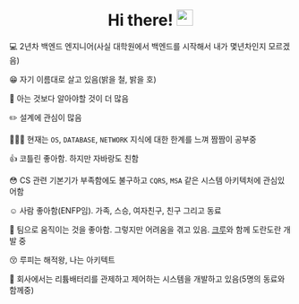 <h1 align="center"> Hi there! <img src="https://media.giphy.com/media/hvRJCLFzcasrR4ia7z/giphy.gif" width="29px"></h1>

💻 2년차 백엔드 엔지니어(사실 대학원에서 백엔드를 시작해서 내가 몇년차인지 모르겠음)

😁 자기 이름대로 살고 있음(밝을 철, 밝을 호)

🌱 아는 것보다 알아야할 것이 더 많음

✏️ 설계에 관심이 많음

🏋🏿‍♀️ 현재는 `OS`, `DATABASE`, `NETWORK` 지식에 대한 한계를 느껴 짬짬이 공부중

👍 코틀린 좋아함. 하지만 자바랑도 친함

😳 CS 관련 기본기가 부족함에도 불구하고 `CQRS`, `MSA` 같은 시스템 아키텍처에 관심있어함

☺️ 사람 좋아함(ENFP임). 가족, 스승, 여자친구, 친구 그리고 동료

🐒 팀으로 움직이는 것을 좋아함. 그렇지만 어려움을 겪고 있음. [크루](https://github.com/develop-playground)와 함께 도란도란 개발 중

😚 루피는 해적왕, 나는 아키텍트

👊 회사에서는 리튬배터리를 관제하고 제어하는 시스템을 개발하고 있음(5명의 동료와 함께중)
